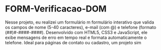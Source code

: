# FORM-Verificacao-DOM
Nesse projeto, eu realizei um formulário m formulário interativo que valida os campos de nome (5-40 caracteres), e-mail (com @) e telefone (formato (##)#-####-####). Desenvolvido com HTML5, CSS3 e JavaScript, ele exibe mensagens de erro em tempo real e formata automaticamente o telefone. Ideal para páginas de contato ou cadastro, um projeto sim

